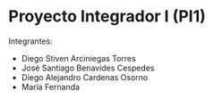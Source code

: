 # Proyecto Integrador I (PI1)
Integrantes:

- Diego Stiven Arciniegas Torres
- José Santiago Benavides Cespedes
- Diego Alejandro Cardenas Osorno
- María Fernanda
